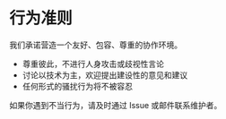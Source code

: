# 行为准则

我们承诺营造一个友好、包容、尊重的协作环境。

- 尊重彼此，不进行人身攻击或歧视性言论
- 讨论以技术为主，欢迎提出建设性的意见和建议
- 任何形式的骚扰行为将不被容忍

如果你遇到不当行为，请及时通过 Issue 或邮件联系维护者。
